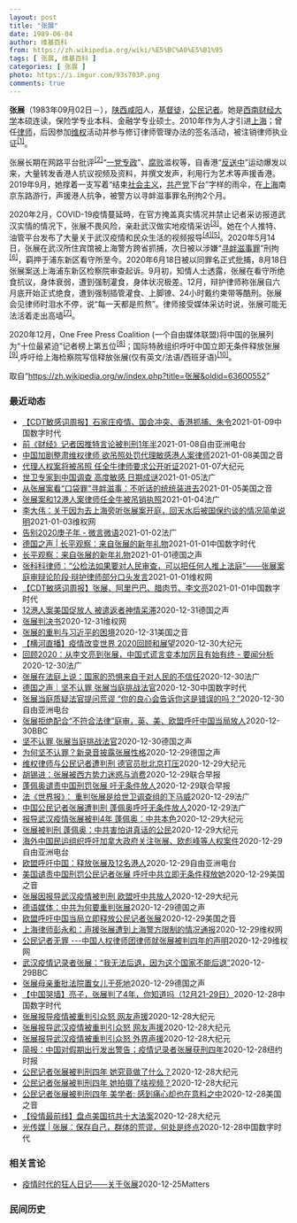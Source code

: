 ```yaml
---
layout: post
title: "张展"
date: 1989-06-04
author: 维基百科
from: https://zh.wikipedia.org/wiki/%E5%BC%A0%E5%B1%95
tags: [ 张展, 维基百科 ]
categories: [ 张展 ]
photo: https://i.imgur.com/93s703P.png
comments: true
---
```

<div class="mw-parser-output">


<p><b>张展</b>（1983年09月02日<span class="useeditintro" title="Template:BLP editintro">－</span>），<a href="/wiki/%E9%99%95%E8%A5%BF" class="mw-redirect" title="陕西">陕西</a><a href="/wiki/%E5%92%B8%E9%98%B3" class="mw-redirect" title="咸阳">咸阳</a>人，<a href="/wiki/%E5%9F%BA%E7%9D%A3%E5%BE%92" title="基督徒">基督徒</a>，<a href="/wiki/%E5%85%AC%E6%B0%91%E8%A8%98%E8%80%85" class="mw-redirect" title="公民記者">公民记者</a>。她是<a href="/wiki/%E8%A5%BF%E5%8D%97%E8%B4%A2%E7%BB%8F%E5%A4%A7%E5%AD%A6" title="西南财经大学">西南财经大学</a>本硕连读，保险学专业本科、金融学专业硕士。2010年作为人才引进<a href="/wiki/%E4%B8%8A%E6%B5%B7" class="mw-redirect" title="上海">上海</a>；曾任<a href="/wiki/%E5%BE%8B%E5%B8%88" class="mw-redirect" title="律师">律师</a>，后因参加<a href="/wiki/%E7%BB%B4%E6%9D%83" class="mw-redirect" title="维权">维权</a>活动并参与修订律师管理办法的签名活动，被注销律师执业证<sup id="cite_ref-1" class="reference"><a href="#cite_note-1">[1]</a></sup>。 
</p><p>张展长期在网路平台批评<sup id="cite_ref-2" class="reference"><a href="#cite_note-2">[2]</a></sup>“<a href="/wiki/%E4%B8%80%E5%85%9A%E4%B8%93%E6%94%BF" class="mw-redirect" title="一党专政">一党专政</a>”、<a href="/wiki/%E8%85%90%E8%B4%A5" class="mw-disambig" title="腐败">腐败</a>滥权等，自香港“<a href="/wiki/%E5%8F%8D%E9%80%81%E4%B8%AD" class="mw-redirect" title="反送中">反送中</a>”运动爆发以来，大量转发香港人抗议视频及资料，并撰文发声，利用行为艺术等声援香港。2019年9月，她撑着一支写着“结束<a href="/wiki/%E7%A4%BE%E4%BC%9A%E4%B8%BB%E4%B9%89" title="社会主义">社会主义</a>，<a href="/wiki/%E5%85%B1%E4%BA%A7%E5%85%9A" title="共产党">共产党</a>下台”字样的雨伞，在<a href="/wiki/%E4%B8%8A%E6%B5%B7" class="mw-redirect" title="上海">上海</a>南京东路游行，声援港人抗争，被警方以寻衅滋事罪名刑拘2个月。
</p><p>2020年2月，COVID-19疫情蔓延時，在官方掩盖真实情况并禁止记者采访报道武汉实情的情况下，张展不畏风险，亲赴武汉做实地疫情采访<sup id="cite_ref-3" class="reference"><a href="#cite_note-3">[3]</a></sup>。她在个人推特、油管平台发布了大量关于武汉疫情和民众生活的视频报导<sup id="cite_ref-4" class="reference"><a href="#cite_note-4">[4]</a></sup><sup id="cite_ref-5" class="reference"><a href="#cite_note-5">[5]</a></sup>。2020年5月14日，张展在武汉所住宾馆被上海警方跨省抓捕，次日被以涉嫌“<a href="/wiki/%E5%AF%BB%E8%A1%85%E6%BB%8B%E4%BA%8B%E7%BD%AA" title="寻衅滋事罪">寻衅滋事罪</a>”刑拘<sup id="cite_ref-6" class="reference"><a href="#cite_note-6">[6]</a></sup>，羁押于浦东新区看守所至今。2020年6月18日被以同罪名正式批捕，8月18日张展案送上海浦东新区检察院审查起诉。9月初，知情人士透露，张展在看守所绝食抗议，身体衰弱，遭到强制灌食，身体状况极差。12月，辩护律师称张展自六月底开始正式绝食，遭到强制插管灌食、上脚镣、24小时戴约束带等酷刑。张展会见律师时泪水不停，说“每一天都是煎熬”。律师接受媒体采访时说，张展可能无法活着走出高墙<sup id="cite_ref-7" class="reference"><a href="#cite_note-7">[7]</a></sup>。
</p><p>2020年12月，One Free Press Coalition (一个自由媒体联盟)将中国的张展列为“十位最紧迫”记者榜上第五位<sup id="cite_ref-8" class="reference"><a href="#cite_note-8">[8]</a></sup>；国际特赦组织呼吁中国立即无条件释放张展<sup id="cite_ref-9" class="reference"><a href="#cite_note-9">[9]</a></sup>,呼吁给上海检察院写信释放张展(仅有英文/法语/西班牙语)<sup id="cite_ref-10" class="reference"><a href="#cite_note-10">[10]</a></sup>。
</p>
</div><noscript><img src="//zh.wikipedia.org/wiki/Special:CentralAutoLogin/start?type=1x1" alt="" title="" width="1" height="1" style="border: none; position: absolute;"></noscript>
<div class="printfooter">取自“<a dir="ltr" href="https://zh.wikipedia.org/w/index.php?title=张展&amp;oldid=63600552">https://zh.wikipedia.org/w/index.php?title=张展&amp;oldid=63600552</a>”</div><div id="recent-news"><h3>最近动态</h3><ul><li><a href="https://nodebe4.github.io/waimei/2021-01-09/CDT%E6%95%8F%E6%84%9F%E8%AF%8D%E5%91%A8%E6%8A%A5-%E7%9F%B3%E5%AE%B6%E5%BA%84%E7%96%AB%E6%83%85-%E5%9B%BD%E4%BC%9A%E5%86%B2%E7%AA%81-%E9%A6%99%E6%B8%AF%E6%8A%93%E6%8D%95-%E6%9C%B1%E4%BB%A4" title="【CDT敏感词周报】石家庄疫情、国会冲突、香港抓捕、朱令—— 上期内容：【CDT敏感词周报】张展、阿里巴巴、腊肉节、李文亮 测试时间：2021年1月1日——1月7日 测试平台：新浪微博、微信、知...">【CDT敏感词周报】石家庄疫情、国会冲突、香港抓捕、朱令</a><time>2021-01-09</time><a class="tag">中国数字时代</a></li>
<li><a href="https://nodebe4.github.io/waimei/2021-01-08/%E5%89%8D-%E8%B4%A2%E7%BB%8F-%E8%AE%B0%E8%80%85%E5%9B%A0%E6%8E%A8%E7%89%B9%E8%A8%80%E8%AE%BA%E8%A2%AB%E5%88%A4%E5%88%911%E5%B9%B4%E5%8D%8A" title="前《财经》记者因推特言论被判刑1年半—— 继公民记者张展之后，又有中国媒体人士因为在社交媒体上的言论遭中国当局以寻衅滋事罪判刑。专家分析，中国当局打压言论自由从未停歇，对于推特上的言论自由，中国...">前《财经》记者因推特言论被判刑1年半</a><time>2021-01-08</time><a class="tag">自由亚洲电台</a></li>
<li><a href="https://nodebe4.github.io/waimei/2021-01-08/%E4%B8%AD%E5%9B%BD%E5%8A%A0%E5%89%A7%E6%95%B4%E8%82%83%E7%BB%B4%E6%9D%83%E5%BE%8B%E5%B8%88-%E6%AC%B2%E5%90%8A%E7%85%A7%E5%A4%84%E7%BD%9A%E4%BB%A3%E7%90%86%E6%95%8F%E6%84%9F%E6%B8%AF%E4%BA%BA%E6%A1%88%E5%BE%8B%E5%B8%88" title="中国加剧整肃维权律师 欲吊照处罚代理敏感港人案律师—— Fri, 08 Jan 2021 11:43:22 GMT 中国公民记者张展的代理律师任全牛抵达上海浦东新区法院。（2020年12月28日...">中国加剧整肃维权律师 欲吊照处罚代理敏感港人案律师</a><time>2021-01-08</time><a class="tag">美国之音</a></li>
<li><a href="https://nodebe4.github.io/waimei/2021-01-07/%E4%BB%A3%E7%90%86%E4%BA%BA%E6%9D%83%E6%A1%88%E5%B0%86%E8%A2%AB%E5%90%8A%E7%85%A7-%E4%BB%BB%E5%85%A8%E7%89%9B%E5%BE%8B%E5%B8%88%E8%A6%81%E6%B1%82%E5%85%AC%E5%BC%80%E5%90%AC%E8%AF%81" title="代理人权案将被吊照 任全牛律师要求公开听证—— 【大纪元2021年01月08日讯】（大纪元记者李新安报导）去年年底，张展案和12港人案同日开庭，他们相继遭到重判。紧接着，代理这两个案件的律师任全...">代理人权案将被吊照 任全牛律师要求公开听证</a><time>2021-01-07</time><a class="tag">大纪元</a></li>
<li><a href="https://nodebe4.github.io/waimei/2021-01-05/%E4%B8%96%E5%8D%AB%E4%B8%93%E5%AE%B6%E5%88%B0%E4%B8%AD%E5%9B%BD%E8%B0%83%E6%9F%A5-%E9%AB%98%E5%BA%A6%E6%95%8F%E6%84%9F-%E6%97%A5%E6%9C%9F%E6%88%90%E8%B0%9C" title="世卫专家到中国调查 高度敏感 日期成谜—— 05/01/2021 - 17:06 世卫组织专家小组到中国调查新冠病毒武汉肺炎起源的差事，高度敏感，日期保密。当局紧张到将报道武汉疫情的公民记者张展...">世卫专家到中国调查 高度敏感 日期成谜</a><time>2021-01-05</time><a class="tag">法广</a></li>
<li><a href="https://nodebe4.github.io/waimei/2021-01-05/%E4%BB%8E%E5%BC%A0%E5%B1%95%E6%A1%88%E7%9C%8B-%E5%8F%A3%E8%A2%8B%E7%BD%AA-%E5%AF%BB%E8%A1%85%E6%BB%8B%E4%BA%8B-%E4%B8%8D%E5%90%AC%E8%AF%9D%E7%9A%84%E7%BB%9F%E7%BB%9F%E8%A3%85%E8%BF%9B%E5%8E%BB" title="从张展案看“口袋罪”寻衅滋事：不听话的统统装进去—— Tue, 05 Jan 2021 11:37:27 GMT 上海浦东新区人民法院对中国公民记者张展开庭审理时，警方试图阻止记者在法院外录像报...">从张展案看“口袋罪”寻衅滋事：不听话的统统装进去</a><time>2021-01-05</time><a class="tag">美国之音</a></li>
<li><a href="https://nodebe4.github.io/waimei/2021-01-04/%E5%BC%A0%E5%B1%95%E6%A1%88%E5%92%8C12%E6%B8%AF%E4%BA%BA%E6%A1%88%E5%BE%8B%E5%B8%88%E4%BB%BB%E5%85%A8%E7%89%9B%E8%A2%AB%E5%90%8A%E9%94%80%E6%89%A7%E7%85%A7" title="张展案和12港人案律师任全牛被吊销执照—— 04/01/2021 - 19:34 中国律师任全牛在代理公民记者张展案和深圳12港人逃亡案之后，被当局吊销了律师执照。他日前收到了中国河南省司法厅吊...">张展案和12港人案律师任全牛被吊销执照</a><time>2021-01-04</time><a class="tag">法广</a></li>
<li><a href="https://nodebe4.github.io/waimei/2021-01-03/%E6%9D%8E%E5%A4%A7%E4%BC%9F-%E5%85%B3%E4%BA%8E%E5%9B%A0%E4%B8%BA%E5%8E%BB%E4%B8%8A%E6%B5%B7%E6%97%81%E5%90%AC%E5%BC%A0%E5%B1%95%E6%A1%88%E5%BC%80%E5%BA%AD-%E5%9B%9E%E5%A4%A9%E6%B0%B4%E5%90%8E%E8%A2%AB%E5%9B%BD%E4%BF%9D%E7%BA%A6%E8%B0%88%E7%9A%84%E6%83%85%E5%86%B5%E7%AE%80%E5%8D%95%E8%AF%B4%E6%98%8E" title="李大伟：关于因为去上海旁听张展案开庭，回天水后被国保约谈的情况简单说明—— 2020年12月31日，下午两点钟左右，下动车出天水南站，天水国保警察带车已经等候在站外。上车后，将我送回家中，他们也...">李大伟：关于因为去上海旁听张展案开庭，回天水后被国保约谈的情况简单说明</a><time>2021-01-03</time><a class="tag">维权网</a></li>
<li><a href="https://nodebe4.github.io/waimei/2021-01-02/%E5%91%8A%E5%88%AB2020%E5%BA%9A%E5%AD%90%E5%B9%B4-%E5%BE%AE%E8%A8%80%E5%BE%AE%E8%AF%AD" title="告别2020庚子年 - 微言微语—— 02/01/2021 - 11:48 在2020年庚子年的最后一周，国内外华语社交平台频繁出现最多的名字是李文亮和张展。12月30号，李文亮再度登上微博热搜...">告别2020庚子年 - 微言微语</a><time>2021-01-02</time><a class="tag">法广</a></li>
<li><a href="https://nodebe4.github.io/waimei/2021-01-01/%E5%BE%B7%E5%9B%BD%E4%B9%8B%E5%A3%B0-%E9%95%BF%E5%B9%B3%E8%A7%82%E5%AF%9F-%E6%9D%A5%E8%87%AA%E5%BC%A0%E5%B1%95%E7%9A%84%E6%96%B0%E5%B9%B4%E7%A4%BC%E7%89%A9" title="德国之声 | 长平观察：来自张展的新年礼物—— “你不觉得你把我推上被告席，你的良心会告诉你这是错误的吗？”张展在法庭上对审判长说，“在你纠正你的错误之前，我没法回答。这是审判你的法庭，不是审判...">德国之声 | 长平观察：来自张展的新年礼物</a><time>2021-01-01</time><a class="tag">中国数字时代</a></li>
<li><a href="https://nodebe4.github.io/waimei/2021-01-01/%E9%95%BF%E5%B9%B3%E8%A7%82%E5%AF%9F-%E6%9D%A5%E8%87%AA%E5%BC%A0%E5%B1%95%E7%9A%84%E6%96%B0%E5%B9%B4%E7%A4%BC%E7%89%A9" title="长平观察：来自张展的新年礼物—— 长平2021-01-01T13:29:35.390Z 张展曾以公民记者身份在封锁的武汉实地报道 &nbsp;(德国之声中文网)“你不觉得你把我推上被告席，你的良心会告诉你...">长平观察：来自张展的新年礼物</a><time>2021-01-01</time><a class="tag">德国之声</a></li>
<li><a href="https://nodebe4.github.io/waimei/2021-01-01/%E5%BC%A0%E7%A7%91%E7%A7%91%E5%BE%8B%E5%B8%88-%E5%85%AC%E6%A3%80%E6%B3%95%E5%A6%82%E6%9E%9C%E8%A6%81%E5%AF%B9%E4%BA%BA%E6%B0%91%E5%AE%A1%E6%9F%A5-%E5%8F%AF%E4%BB%A5%E6%8A%8A%E4%BB%BB%E4%BD%95%E4%BA%BA%E6%8E%A8%E4%B8%8A%E6%B3%95%E5%BA%AD-%E5%BC%A0%E5%B1%95%E6%A1%88%E5%BA%AD%E5%AE%A1%E8%BE%A9%E8%AE%BA%E9%98%B6%E6%AE%B5-%E8%BE%A9%E6%8A%A4%E5%BE%8B%E5%B8%88%E9%83%A8%E5%88%86%E5%8F%A3%E5%A4%B4" title="张科科律师：“公检法如果要对人民审查，可以把任何人推上法庭”——张展案庭审辩论阶段·辩护律师部分口头发言—— 审判长、审判员： 湖北朋来律师事务所接受张展家属的委托，指派我担任其辩护人。发表如下...">张科科律师：“公检法如果要对人民审查，可以把任何人推上法庭”——张展案庭审辩论阶段·辩护律师部分口头发言</a><time>2021-01-01</time><a class="tag">维权网</a></li>
<li><a href="https://nodebe4.github.io/waimei/2021-01-01/CDT%E6%95%8F%E6%84%9F%E8%AF%8D%E5%91%A8%E6%8A%A5-%E5%BC%A0%E5%B1%95-%E9%98%BF%E9%87%8C%E5%B7%B4%E5%B7%B4-%E8%85%8A%E8%82%89%E8%8A%82-%E6%9D%8E%E6%96%87%E4%BA%AE" title="【CDT敏感词周报】张展、阿里巴巴、腊肉节、李文亮—— 上期内容：【CDT敏感词周报】范若伊、方芳、蛋壳公寓、新疆棉花 测试时间：2020年12月23日——12月29日 测试平台：新浪微博、微信...">【CDT敏感词周报】张展、阿里巴巴、腊肉节、李文亮</a><time>2021-01-01</time><a class="tag">中国数字时代</a></li>
<li><a href="https://nodebe4.github.io/waimei/2020-12-31/12%E6%B8%AF%E4%BA%BA%E6%A1%88%E7%BE%8E%E5%9B%BD%E4%BF%83%E6%94%BE%E4%BA%BA-%E8%A2%AB%E9%81%A3%E8%BF%94%E8%80%85%E7%A5%9E%E6%83%85%E5%91%86%E6%BB%9E" title="12港人案美国促放人 被遣返者神情呆滞—— 2021-01-01T04:44:59.908Z 李卓人等香港社运人士在中联办门口请愿，要求当局释放12港人及公民记者张展 （德国之声中文网）12港人...">12港人案美国促放人  被遣返者神情呆滞</a><time>2020-12-31</time><a class="tag">德国之声</a></li>
<li><a href="https://nodebe4.github.io/waimei/2020-12-31/%E5%BC%A0%E5%B1%95%E5%88%A4%E5%86%B3%E4%B9%A6" title="张展判决书—— &nbsp;">张展判决书</a><time>2020-12-31</time><a class="tag">维权网</a></li>
<li><a href="https://nodebe4.github.io/waimei/2020-12-31/%E5%BC%A0%E5%B1%95%E7%9A%84%E9%87%8D%E5%88%A4%E4%B8%8E%E4%B9%A0%E8%BF%91%E5%B9%B3%E7%9A%84%E5%9B%B0%E5%A2%83" title="张展的重判与习近平的困境—— Thu, 31 Dec 2020 11:34:49 GMT 香港抗议者在中联办外要求释放中国公民记者张展（2020年12月28日） 因如实报道武汉肺炎疫情状况，上海...">张展的重判与习近平的困境</a><time>2020-12-31</time><a class="tag">美国之音</a></li>
<li><a href="https://nodebe4.github.io/waimei/2020-12-30/%E6%A8%AA%E6%B2%B3%E7%9B%B4%E6%92%AD-%E7%96%AB%E6%83%85%E6%94%B9%E5%8F%98%E4%B8%96%E7%95%8C-2020%E5%9B%9E%E9%A1%BE%E5%92%8C%E5%B1%95%E6%9C%9B" title="【横河直播】疫情改变世界 2020回顾和展望—— 【大纪元2020年12月31日讯】美东时间周三（12月30日）晚上8点，横河老师将现场直播。 焦点话题：2020年以李文亮吹哨始，以张展被判刑止...">【横河直播】疫情改变世界 2020回顾和展望</a><time>2020-12-30</time><a class="tag">大纪元</a></li>
<li><a href="https://nodebe4.github.io/waimei/2020-12-30/%E5%9B%9E%E9%A1%BE2020-%E4%BB%8E%E6%9D%8E%E6%96%87%E4%BA%AE%E5%88%B0%E5%BC%A0%E5%B1%95-%E4%B8%AD%E5%9B%BD%E5%BC%8F%E8%B0%8E%E8%A8%80%E5%8F%98%E6%9C%AC%E5%8A%A0%E5%8E%89%E4%B8%94%E6%9C%89%E5%A7%8B%E6%9C%89%E7%BB%88-%E8%A6%81%E9%97%BB%E5%88%86%E6%9E%90" title="回顾2020：从李文亮到张展，中国式谎言变本加厉且有始有终 - 要闻分析—— 30/12/2020 - 22:32 2020年新年，武汉市公安机关宣布对8名造谣者进行了所谓“训诫”，说这些人传播...">回顾2020：从李文亮到张展，中国式谎言变本加厉且有始有终 - 要闻分析</a><time>2020-12-30</time><a class="tag">法广</a></li>
<li><a href="https://nodebe4.github.io/waimei/2020-12-30/%E5%BC%A0%E5%B1%95%E5%9C%A8%E6%B3%95%E5%BA%AD%E4%B8%8A%E8%AF%B4-%E5%9B%BD%E5%AE%B6%E7%9A%84%E6%81%90%E6%83%A7%E6%9D%A5%E8%87%AA%E4%BA%8E%E5%AF%B9%E4%BA%BA%E6%B0%91%E7%9A%84%E4%B8%8D%E4%BF%A1%E4%BB%BB" title="张展在法庭上说：国家的恐惧来自于对人民的不信任—— 30/12/2020 - 13:02 12月28日上午，因为关注和报道武汉疫情的“公民记者”张展“寻衅滋事”案在上海市浦东法院开审，法庭宣布判...">张展在法庭上说：国家的恐惧来自于对人民的不信任</a><time>2020-12-30</time><a class="tag">法广</a></li>
<li><a href="https://nodebe4.github.io/waimei/2020-12-30/%E5%BE%B7%E5%9B%BD%E4%B9%8B%E5%A3%B0-%E5%9D%9A%E4%B8%8D%E8%AE%A4%E7%BD%AA-%E5%BC%A0%E5%B1%95%E5%BD%93%E5%BA%AD%E6%8C%91%E6%88%98%E6%B3%95%E5%AE%98" title="德国之声｜坚不认罪 张展当庭挑战法官—— 张展案持续受到国际社会的高度关注。美国与欧盟29日都针对张展案发表声明，美国国务卿蓬佩奥更直接在声明中呼吁中国立即无条件释放张展。 (德国之声中文网) ...">德国之声｜坚不认罪 张展当庭挑战法官</a><time>2020-12-30</time><a class="tag">中国数字时代</a></li>
<li><a href="https://nodebe4.github.io/waimei/2020-12-30/%E5%BC%A0%E5%B1%95%E5%BD%93%E5%BA%AD%E8%B4%A8%E7%96%91%E6%B3%95%E5%AE%98%E6%8F%90%E9%97%AE%E8%8D%92%E8%B0%AC-%E4%BD%A0%E7%9A%84%E8%89%AF%E5%BF%83%E4%BC%9A%E5%91%8A%E8%AF%89%E4%BD%A0%E8%BF%99%E6%98%AF%E9%94%99%E8%AF%AF%E7%9A%84%E5%90%97" title="张展当庭质疑法官提问荒谬 “你的良心会告诉你这是错误的吗？”—— 中国公民记者张展本周二（28日）被上海市浦东新区法院以寻衅滋事罪判刑4年。次日，张展的辩护律师公布了张展在庭审期间与法官针锋相对...">张展当庭质疑法官提问荒谬    “你的良心会告诉你这是错误的吗？”</a><time>2020-12-30</time><a class="tag">自由亚洲电台</a></li>
<li><a href="https://nodebe4.github.io/waimei/2020-12-30/%E5%BC%A0%E5%B1%95%E6%8B%92%E7%BB%9D%E9%85%8D%E5%90%88-%E4%B8%8D%E7%AC%A6%E5%90%88%E6%B3%95%E5%BE%8B-%E5%BA%AD%E5%AE%A1-%E8%8B%B1-%E7%BE%8E-%E6%AC%A7%E7%9B%9F%E5%91%BC%E5%90%81%E4%B8%AD%E5%9B%BD%E5%BD%93%E5%B1%80%E6%94%BE%E4%BA%BA" title="张展拒绝配合“不符合法律”庭审，英、美、欧盟呼吁中国当局放人—— 张展拒绝配合“不符合法律”庭审，英、美、欧盟呼吁中国当局放人 张展拒绝配合“不符合法律”庭审，英、美、欧盟呼吁中国当局放人 36...">张展拒绝配合“不符合法律”庭审，英、美、欧盟呼吁中国当局放人</a><time>2020-12-30</time><a class="tag">BBC</a></li>
<li><a href="https://nodebe4.github.io/waimei/2020-12-30/%E5%9D%9A%E4%B8%8D%E8%AE%A4%E7%BD%AA-%E5%BC%A0%E5%B1%95%E5%BD%93%E5%BA%AD%E6%8C%91%E6%88%98%E6%B3%95%E5%AE%98" title="坚不认罪 张展当庭挑战法官—— William Yang2020-12-30T05:13:43.630Z 德国之声取得张展被捕前数天的关键录音，内容显示张展在5月初便预知自己可能被捕。 (德国之...">坚不认罪 张展当庭挑战法官</a><time>2020-12-30</time><a class="tag">德国之声</a></li>
<li><a href="https://nodebe4.github.io/waimei/2020-12-29/%E4%B8%BA%E4%BD%95%E5%9D%9A%E4%B8%8D%E8%AE%A4%E7%BD%AA-%E6%96%B0%E5%BD%95%E9%9F%B3%E6%8A%AB%E9%9C%B2%E5%BC%A0%E5%B1%95%E6%80%A7%E6%A0%BC" title="为何坚不认罪？新录音披露张展性格—— William Yang2020-12-30T05:13:43.630Z 德国之声取得张展被捕前数天的关键录音，内容显示张展在5月初便预知自己可能被捕。 (...">为何坚不认罪？新录音披露张展性格</a><time>2020-12-29</time><a class="tag">德国之声</a></li>
<li><a href="https://nodebe4.github.io/waimei/2020-12-29/%E7%BB%B4%E6%9D%83%E5%BE%8B%E5%B8%88%E4%B8%8E%E5%85%AC%E6%B0%91%E8%AE%B0%E8%80%85%E9%81%AD%E5%88%A4%E5%88%91-%E5%BE%B7%E5%AE%98%E5%91%98%E6%89%B9%E5%8C%97%E4%BA%AC%E6%89%93%E5%8E%8B" title="维权律师与公民记者遭判刑 德官员批北京打压—— 【大纪元2020年12月30日讯】德国官员对中国维权律师余文生上诉遭驳回与公民记者张展被判刑感到震惊，批评这是对法治的打击，违反中共对世界卫生组织...">维权律师与公民记者遭判刑 德官员批北京打压</a><time>2020-12-29</time><a class="tag">大纪元</a></li>
<li><a href="https://nodebe4.github.io/waimei/2020-12-29/%E8%83%A1%E9%94%A1%E8%BF%9B-%E5%BC%A0%E5%B1%95%E8%A2%AB%E8%A5%BF%E6%96%B9%E5%8A%BF%E5%8A%9B%E8%BF%B7%E6%83%91%E4%B8%8E%E6%B6%88%E8%B4%B9" title="胡锡进：张展被西方势力迷惑与消费—— 冠病疫情期间在湖北武汉记录见闻的公民记者张展，被控“寻衅滋事”，前天（28日）被判处四年有期徒刑。张展也是首个因武汉疫情缘故，受公开审判的公民记者。《环球时...">胡锡进：张展被西方势力迷惑与消费</a><time>2020-12-29</time><a class="tag">联合早报</a></li>
<li><a href="https://nodebe4.github.io/waimei/2020-12-29/%E8%93%AC%E4%BD%A9%E5%A5%A5%E8%B0%B4%E8%B4%A3%E4%B8%AD%E5%9B%BD%E5%88%91%E7%BD%9A%E5%BC%A0%E5%B1%95-%E5%90%81%E6%97%A0%E6%9D%A1%E4%BB%B6%E6%94%BE%E4%BA%BA" title="蓬佩奥谴责中国刑罚张展 吁无条件放人—— 于疫情期间在武汉记录见闻的中国公民记者张展，被控“寻衅滋事”，前天（28日）被法院判处四年有期徒刑。美国国务卿蓬佩奥今天就此发表声明批评，并呼吁中国政府...">蓬佩奥谴责中国刑罚张展 吁无条件放人</a><time>2020-12-29</time><a class="tag">联合早报</a></li>
<li><a href="https://nodebe4.github.io/waimei/2020-12-29/%E6%B3%95-%E4%B8%96%E7%95%8C%E6%8A%A5-%E9%87%8D%E5%88%A4%E5%BC%A0%E5%B1%95%E6%98%AF%E7%BB%99%E4%B8%96%E5%8D%AB%E8%B0%83%E6%9F%A5%E7%BB%84%E7%9A%84%E4%B8%8B%E9%A9%AC%E5%A8%81" title="法《世界报》： 重判张展是给世卫调查组的下马威—— 29/12/2020 - 22:24 因独立报道武汉疫情的中国公民记者张展被判刑。法国《世界报》12月29日发表题为“武汉新冠源头调查透明是不...">法《世界报》： 重判张展是给世卫调查组的下马威</a><time>2020-12-29</time><a class="tag">法广</a></li>
<li><a href="https://nodebe4.github.io/waimei/2020-12-29/%E4%B8%AD%E5%9B%BD%E5%85%AC%E6%B0%91%E8%AE%B0%E8%80%85%E5%BC%A0%E5%B1%95%E9%81%AD%E5%88%A4%E5%88%91-%E8%93%AC%E4%BD%A9%E5%A5%A5%E5%91%BC%E5%90%81%E6%97%A0%E6%9D%A1%E4%BB%B6%E6%94%BE%E4%BA%BA" title="中国公民记者张展遭判刑 蓬佩奥呼吁无条件放人—— 29/12/2020 - 22:27 中国公民记者张展因独立报道武汉疫情遭判刑4年，美国国务卿蓬佩奥12月29日批评，外界再次认知到中共不择手段...">中国公民记者张展遭判刑 蓬佩奥呼吁无条件放人</a><time>2020-12-29</time><a class="tag">法广</a></li>
<li><a href="https://nodebe4.github.io/waimei/2020-12-29/%E6%8A%A5%E5%AF%BC%E6%AD%A6%E6%B1%89%E7%96%AB%E6%83%85%E5%BC%A0%E5%B1%95%E8%A2%AB%E5%88%A44%E5%B9%B4-%E8%93%AC%E4%BD%A9%E5%A5%A5-%E4%B8%AD%E5%85%B1%E6%9C%AC%E8%89%B2" title="报导武汉疫情张展被判4年 蓬佩奥：中共本色—— 【大纪元2020年12月30日讯】（大纪元记者林燕报导）美国国务卿蓬佩奥（Mike Pompeo）周二（12月29日）就中共判处公民记者张展4年徒...">报导武汉疫情张展被判4年 蓬佩奥：中共本色</a><time>2020-12-29</time><a class="tag">大纪元</a></li>
<li><a href="https://nodebe4.github.io/waimei/2020-12-29/%E5%BC%A0%E5%B1%95%E8%A2%AB%E5%88%A4%E5%88%91-%E8%93%AC%E4%BD%A9%E5%A5%A5-%E4%B8%AD%E5%85%B1%E5%AE%B3%E6%80%95%E8%AE%B2%E7%9C%9F%E8%AF%9D%E7%9A%84%E5%85%AC%E6%B0%91" title="张展被判刑 蓬佩奥：中共害怕讲真话的公民—— 【大纪元2020年12月30日讯】（大纪元记者林燕报导）美国国务卿蓬佩奥（Mike Pompeo）周二（12月29日）就中共判处公民记者张展4年徒刑...">张展被判刑 蓬佩奥：中共害怕讲真话的公民</a><time>2020-12-29</time><a class="tag">大纪元</a></li>
<li><a href="https://nodebe4.github.io/waimei/2020-12-29/%E6%B5%B7%E5%A4%96%E4%B8%AD%E5%9B%BD%E6%B0%91%E8%BF%90%E7%BB%84%E7%BB%87%E5%91%BC%E5%90%81%E5%8A%A0%E6%8B%BF%E5%A4%A7%E6%94%BF%E5%BA%9C%E5%85%B3%E6%B3%A8%E5%BC%A0%E5%B1%95-%E6%AC%A7%E5%BD%AA%E5%B3%B0%E7%AD%89%E4%BA%BA%E6%9D%83%E6%A1%88%E4%BB%B6" title="海外中国民运组织呼吁加拿大政府关注张展、欧彪峰等人权案件—— 继公民记者张展遭判刑、为泼墨女孩董瑶琼发声的维权人士欧彪峰被冠以煽动颠覆的重罪之后，有海外民运组织再次呼吁加拿大政府关注中国的人权问...">海外中国民运组织呼吁加拿大政府关注张展、欧彪峰等人权案件</a><time>2020-12-29</time><a class="tag">自由亚洲电台</a></li>
<li><a href="https://nodebe4.github.io/waimei/2020-12-29/%E6%AC%A7%E7%9B%9F%E5%91%BC%E5%90%81%E4%B8%AD%E5%9B%BD-%E9%87%8A%E6%94%BE%E5%BC%A0%E5%B1%95%E5%8F%8A12%E5%90%8D%E6%B8%AF%E4%BA%BA" title="欧盟呼吁中国：释放张展及12名港人—— 尽管欧洲联盟(European Union)与中国签订全面投资协议（EU-China Comprehensive Agreement on Investm...">欧盟呼吁中国：释放张展及12名港人</a><time>2020-12-29</time><a class="tag">自由亚洲电台</a></li>
<li><a href="https://nodebe4.github.io/waimei/2020-12-29/%E7%BE%8E%E5%9B%BD%E8%B0%B4%E8%B4%A3%E4%B8%AD%E5%9B%BD%E5%88%91%E7%BD%9A%E5%85%AC%E6%B0%91%E8%AE%B0%E8%80%85%E5%BC%A0%E5%B1%95-%E5%91%BC%E5%90%81%E4%B8%AD%E5%85%B1%E7%AB%8B%E5%8D%B3%E6%97%A0%E6%9D%A1%E4%BB%B6%E9%87%8A%E6%94%BE%E5%A5%B9" title="美国谴责中国刑罚公民记者张展 呼吁中共立即无条件释放她—— Tue, 29 Dec 2020 17:41:57 GMT 资料照：美国国务卿蓬佩奥 美国国务卿蓬佩奥12月29日就中国当局噤声和起诉...">美国谴责中国刑罚公民记者张展 呼吁中共立即无条件释放她</a><time>2020-12-29</time><a class="tag">美国之音</a></li>
<li><a href="https://nodebe4.github.io/waimei/2020-12-29/%E5%BC%A0%E5%B1%95%E5%9B%A0%E6%8A%A5%E5%AF%BC%E6%AD%A6%E6%B1%89%E7%96%AB%E6%83%85%E8%A2%AB%E5%88%A4%E5%88%91-%E6%AC%A7%E7%9B%9F%E5%90%81%E4%B8%AD%E5%85%B1%E6%94%BE%E4%BA%BA" title="张展因报导武汉疫情被判刑 欧盟吁中共放人—— 【大纪元2020年12月29日讯】（英文大纪元记者ALEXANDER ZHANG报导／李言编译）张展因报导中共病毒（武汉肺炎）疫情而被当局抓捕、囚禁...">张展因报导武汉疫情被判刑 欧盟吁中共放人</a><time>2020-12-29</time><a class="tag">大纪元</a></li>
<li><a href="https://nodebe4.github.io/waimei/2020-12-29/%E5%BE%B7%E8%AF%AD%E5%AA%92%E4%BD%93-%E4%B8%AD%E5%85%B1%E4%B8%BA%E4%BD%95%E8%A6%81%E9%87%8D%E5%88%A4%E5%BC%A0%E5%B1%95" title="德语媒体：中共为何要重判张展—— 文山（摘编）2020-12-29T14:43:42.519Z 中国天津市一座法院大厦 (德国之声中文网)波恩出版的《总汇报》以“中国的控制狂”为题，刊发评论指出...">德语媒体：中共为何要重判张展</a><time>2020-12-29</time><a class="tag">德国之声</a></li>
<li><a href="https://nodebe4.github.io/waimei/2020-12-29/%E6%AC%A7%E7%9B%9F%E5%91%BC%E5%90%81%E4%B8%AD%E5%9B%BD%E5%BD%93%E5%B1%80%E7%AB%8B%E5%8D%B3%E9%87%8A%E6%94%BE%E5%85%AC%E6%B0%91%E8%AE%B0%E8%80%85%E5%BC%A0%E5%B1%95" title="欧盟呼吁中国当局立即释放公民记者张展—— Tue, 29 Dec 2020 14:09:26 GMT 中国公民记者张展 (照片来源：无国界记者网站) 欧盟星期二（12月29日）发表声明，敦促中国...">欧盟呼吁中国当局立即释放公民记者张展</a><time>2020-12-29</time><a class="tag">美国之音</a></li>
<li><a href="https://nodebe4.github.io/waimei/2020-12-29/%E4%B8%8A%E6%B5%B7%E5%BE%8B%E5%B8%88%E5%BD%AD%E6%B0%B8%E5%92%8C-%E5%A3%B0%E6%8F%B4%E5%BC%A0%E5%B1%95%E9%81%AD%E5%88%B0%E4%B8%8A%E6%B5%B7%E8%AD%A6%E6%96%B9%E9%99%90%E5%88%B6%E7%9A%84%E6%83%85%E5%86%B5%E9%80%9A%E6%8A%A5" title="上海律师彭永和：声援张展遭到上海警方限制的情况通报—— 2020年12月28日，下午两点（张展案庭开完了）我从上海浦东新区航头派出所出来，在家吃过晚饭6点多一点，我出门准备和任全牛律师、張科科律...">上海律师彭永和：声援张展遭到上海警方限制的情况通报</a><time>2020-12-29</time><a class="tag">维权网</a></li>
<li><a href="https://nodebe4.github.io/waimei/2020-12-29/%E5%85%AC%E6%B0%91%E8%AE%B0%E8%80%85%E6%97%A0%E7%BD%AA-%E4%B8%AD%E5%9B%BD%E4%BA%BA%E6%9D%83%E5%BE%8B%E5%B8%88%E5%9B%A2%E5%BE%8B%E5%B8%88%E5%B0%B1%E5%BC%A0%E5%B1%95%E8%A2%AB%E5%88%A4%E5%9B%9B%E5%B9%B4%E7%9A%84%E5%A3%B0%E6%98%8E" title="公民记者无罪 —中国人权律师团律师就张展被判四年的声明—— 2020年12月28日上午张展寻衅滋事案开庭，并当庭宣布了判决结果，四年 有期徒刑，举世震惊。 这是非常严重的人权迫害，张展不仅无罪，...">公民记者无罪 ---中国人权律师团律师就张展被判四年的声明</a><time>2020-12-29</time><a class="tag">维权网</a></li>
<li><a href="https://nodebe4.github.io/waimei/2020-12-29/%E6%AD%A6%E6%B1%89%E7%96%AB%E6%83%85%E8%AE%B0%E5%BD%95%E8%80%85%E5%BC%A0%E5%B1%95-%E6%88%91%E6%97%A0%E6%B3%95%E5%90%8E%E9%80%80-%E5%9B%A0%E4%B8%BA%E8%BF%99%E4%B8%AA%E5%9B%BD%E5%AE%B6%E4%B8%8D%E8%83%BD%E5%90%8E%E9%80%80" title="武汉疫情记录者张展：“我无法后退，因为这个国家不能后退”—— 武汉疫情记录者张展：“我无法后退，因为这个国家不能后退” 武汉疫情记录者张展：“我无法后退，因为这个国家不能后退” 1 小时前 在中...">武汉疫情记录者张展：“我无法后退，因为这个国家不能后退”</a><time>2020-12-29</time><a class="tag">BBC</a></li>
<li><a href="https://nodebe4.github.io/waimei/2020-12-29/%E5%BC%A0%E5%B1%95%E6%AF%8D%E4%BA%B2%E9%87%8D%E6%89%B9%E6%B3%95%E9%99%A2%E7%BD%AE%E5%A5%B3%E5%84%BF%E4%BA%8E%E6%AD%BB%E5%9C%B0" title="张展母亲重批法院置女儿于死地—— William Yang2020-12-29T07:22:44.929Z 上海法院28日正式开庭审理张展的案件，她最终被判了四年有期徒刑。 (德国之声中文网) ...">张展母亲重批法院置女儿于死地</a><time>2020-12-29</time><a class="tag">德国之声</a></li>
<li><a href="https://nodebe4.github.io/waimei/2020-12-28/%E4%B8%AD%E5%9B%BD%E5%93%AD%E5%A2%99-%E4%BA%AE%E5%AD%90-%E5%BC%A0%E5%B1%95%E5%88%A4%E4%BA%864%E5%B9%B4-%E4%BD%A0%E7%9F%A5%E9%81%93%E5%90%97-12%E6%9C%8821-29%E6%97%A5" title="【中国哭墙】亮子，张展判了4年，你知道吗（12月21-29日）—— 编者按：12月21-29日，距离李文亮医生的去世已318-326天。这位在武汉新冠疫情期间因为说出真话成为悲剧英雄的普通眼科医...">【中国哭墙】亮子，张展判了4年，你知道吗（12月21-29日）</a><time>2020-12-28</time><a class="tag">中国数字时代</a></li>
<li><a href="https://nodebe4.github.io/waimei/2020-12-28/%E5%BC%A0%E5%B1%95%E6%8A%A5%E5%AF%BC%E7%96%AB%E6%83%85%E8%A2%AB%E9%87%8D%E5%88%A4%E5%BC%95%E4%BC%97%E6%80%92-%E7%BD%91%E5%8F%8B%E5%A3%B0%E6%8F%B4" title="张展报导疫情被重判引众怒&nbsp; 网友声援—— 【大纪元2020年12月29日讯】（大纪元记者李新安报导）12月28日，张展案在上海市浦东新区法院开庭，张展被以“寻衅滋事”枉判4年，成为首个武汉疫情中...">张展报导疫情被重判引众怒  网友声援</a><time>2020-12-28</time><a class="tag">大纪元</a></li>
<li><a href="https://nodebe4.github.io/waimei/2020-12-28/%E5%BC%A0%E5%B1%95%E6%8A%A5%E5%AF%BC%E6%AD%A6%E6%B1%89%E7%96%AB%E6%83%85%E8%A2%AB%E9%87%8D%E5%88%A4%E5%BC%95%E4%BC%97%E6%80%92-%E7%BD%91%E5%8F%8B%E5%A3%B0%E6%8F%B4" title="张展报导武汉疫情被重判引众怒 网友声援—— 【大纪元2020年12月29日讯】（大纪元记者李新安报导）12月28日，张展案在上海市浦东新区法院开庭，张展被以“寻衅滋事”枉判4年，成为首个武汉疫情...">张展报导武汉疫情被重判引众怒 网友声援</a><time>2020-12-28</time><a class="tag">大纪元</a></li>
<li><a href="https://nodebe4.github.io/waimei/2020-12-28/%E5%BC%A0%E5%B1%95%E6%8A%A5%E5%AF%BC%E6%AD%A6%E6%B1%89%E7%96%AB%E6%83%85%E8%A2%AB%E9%87%8D%E5%88%A4%E5%BC%95%E4%BC%97%E6%80%92-%E5%A4%96%E7%95%8C%E5%A3%B0%E6%8F%B4" title="张展报导武汉疫情被重判引众怒 外界声援—— 【大纪元2020年12月29日讯】（大纪元记者李新安报导）12月28日，张展案在上海市浦东新区法院开庭，张展被以“寻衅滋事”枉判4年，成为首个武汉疫情...">张展报导武汉疫情被重判引众怒 外界声援</a><time>2020-12-28</time><a class="tag">大纪元</a></li>
<li><a href="https://nodebe4.github.io/waimei/2020-12-28/%E7%AE%80%E6%8A%A5-%E4%B8%AD%E5%9B%BD%E5%AF%B9%E5%81%87%E6%9C%9F%E5%87%BA%E8%A1%8C%E5%8F%91%E5%87%BA%E8%AD%A6%E5%91%8A-%E7%96%AB%E6%83%85%E8%AE%B0%E5%BD%95%E8%80%85%E5%BC%A0%E5%B1%95%E8%8E%B7%E5%88%91%E5%9B%9B%E5%B9%B4" title="简报：中国对假期出行发出警告；疫情记录者张展获刑四年—— KONEY BAI,KONEY BAI2020-12-29 09:55:41 上周，中国在大连展开大规模检测。 •&nbsp;疫情反复，中国对假期...">简报：中国对假期出行发出警告；疫情记录者张展获刑四年</a><time>2020-12-28</time><a class="tag">纽约时报</a></li>
<li><a href="https://nodebe4.github.io/waimei/2020-12-28/%E5%85%AC%E6%B0%91%E8%AE%B0%E8%80%85%E5%BC%A0%E5%B1%95%E8%A2%AB%E5%88%A4%E5%88%91%E5%9B%9B%E5%B9%B4-%E5%A5%B9%E7%A9%B6%E7%AB%9F%E5%81%9A%E4%BA%86%E4%BB%80%E4%B9%88" title="公民记者张展被判刑四年 她究竟做了什么？—— 【大纪元2020年12月29日讯】12月28日上午，公民记者张展案在上海浦东新区法院开庭，法院以所谓的“寻衅滋事罪”判处张展有期徒刑4年。网友质疑：...">公民记者张展被判刑四年 她究竟做了什么？</a><time>2020-12-28</time><a class="tag">大纪元</a></li>
<li><a href="https://nodebe4.github.io/waimei/2020-12-28/%E5%85%AC%E6%B0%91%E8%AE%B0%E8%80%85%E5%BC%A0%E5%B1%95%E8%A2%AB%E5%88%A4%E5%88%91%E5%9B%9B%E5%B9%B4-%E5%A5%B9%E6%8B%8D%E6%91%84%E4%BA%86%E5%95%A5%E8%A7%86%E9%A2%91" title="公民记者张展被判刑四年 她拍摄了啥视频？—— 【大纪元2020年12月29日讯】12月28日上午，公民记者张展案在上海浦东新区法院开庭，法院以所谓的“寻衅滋事罪”判处张展有期徒刑4年。网友质疑：...">公民记者张展被判刑四年 她拍摄了啥视频？</a><time>2020-12-28</time><a class="tag">大纪元</a></li>
<li><a href="https://nodebe4.github.io/waimei/2020-12-28/%E5%85%AC%E6%B0%91%E8%AE%B0%E8%80%85%E5%BC%A0%E5%B1%95%E8%A2%AB%E5%88%A4%E5%88%91%E5%9B%9B%E5%B9%B4-%E7%BE%8E%E5%AD%A6%E8%80%85-%E6%84%9F%E5%88%B0%E7%97%9B%E5%BF%83%E5%8D%B4%E4%B9%9F%E5%9C%A8%E6%84%8F%E6%96%99%E4%B9%8B%E4%B8%AD" title="公民记者张展被判刑四年 美学者: 感到痛心却也在意料之中—— Mon, 28 Dec 2020 23:40:27 GMT VOA连线(文灏): 公民记者张展被判刑四年 美学者: 感到痛心却也在意...">公民记者张展被判刑四年 美学者: 感到痛心却也在意料之中</a><time>2020-12-28</time><a class="tag">美国之音</a></li>
<li><a href="https://nodebe4.github.io/waimei/2020-12-28/%E5%BD%B9%E6%83%85%E6%9C%80%E5%89%8D%E7%BA%BF-%E7%9B%98%E7%82%B9%E7%BE%8E%E5%9B%BD%E6%8A%97%E5%85%B1%E5%8D%81%E5%A4%A7%E6%B3%95%E6%A1%88" title="【役情最前线】盘点美国抗共十大法案—— 【大纪元2020年12月29日讯】（大纪元香港新闻中心报导）“元朗事件”原告变被告，香港立法会前议员林卓廷被捕；港支联前往中联办，吁释放12港人及张展；打...">【役情最前线】盘点美国抗共十大法案</a><time>2020-12-28</time><a class="tag">大纪元</a></li>
<li><a href="https://nodebe4.github.io/waimei/2020-12-28/%E5%85%89%E4%BC%A0%E5%AA%92-%E5%BC%A0%E5%B1%95-%E4%BF%9D%E5%AD%98%E8%87%AA%E5%B7%B1-%E7%BE%A4%E4%BD%93%E7%9A%84%E8%8D%92%E8%B0%AC-%E4%BD%95%E5%A4%84%E6%98%AF%E7%BB%88%E7%82%B9" title="光传媒 | 张展：保存自己，群体的荒谬，何处是终点—— 我相信共会终结的。 不是因为人民的觉悟。而是因为当前的经济单向下滑的趋势。若不动土地公有制这种基础要素垄断带来的分配畸形的根子问题，根本无...">光传媒 | 张展：保存自己，群体的荒谬，何处是终点</a><time>2020-12-28</time><a class="tag">中国数字时代</a></li>
</ul></div><div id="open-opinion"><h3>相关言论</h3><ul><li><a href="https://nodebe4.github.io/opinion/2020-12-25/%E7%96%AB%E6%83%85%E6%97%B6%E4%BB%A3%E7%9A%84%E7%8B%82%E4%BA%BA%E6%97%A5%E8%AE%B0-%E5%85%B3%E4%BA%8E%E5%BC%A0%E5%B1%95/" title="AI XIAOMING">疫情时代的狂人日记——关于张展</a><time>2020-12-25</time><a class="tag">Matters</a></li>
</ul></div><div id="mjls-record"><h3>民间历史</h3><ul></ul></div>